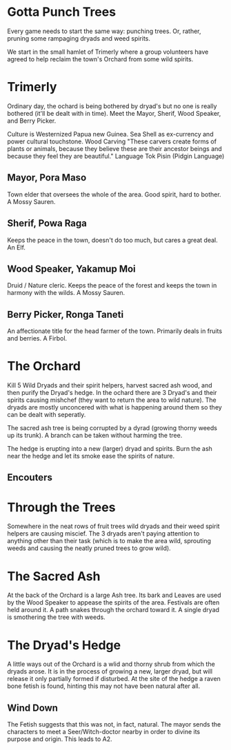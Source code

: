 # Gotta Punch  Trees

Every game needs to start the same way: punching trees. Or, rather, pruning some rampaging dryads and weed spirits.

We start in the small hamlet of Trimerly where a group volunteers have agreed to help reclaim the town's Orchard from some wild spirits.

# Trimerly

Ordinary day, the ochard is being bothered by dryad's but no one is really bothered (it'll be dealt with in time). Meet the Mayor, Sherif, Wood Speaker, and Berry Picker.

Culture is Westernized Papua new Guinea. Sea Shell as ex-currency and power cultural touchstone. Wood Carving "These carvers create forms of plants or animals, because they believe these are their ancestor beings and because they feel they are beautiful." Language Tok Pisin (Pidgin Language)

## Mayor, Pora Maso

Town elder that oversees the whole of the area. Good spirit, hard to bother. A Mossy Sauren.

## Sherif, Powa Raga

Keeps the peace in the town, doesn't do too much, but cares a great deal. An Elf.

## Wood Speaker, Yakamup Moi

Druid / Nature cleric. Keeps the peace of the forest and keeps the town in harmony with the wilds. A Mossy Sauren.

## Berry Picker, Ronga Taneti

An affectionate title for the head farmer of the town. Primarily deals in fruits and berries. A Firbol.

# The Orchard

Kill 5 Wild Dryads and their spirit helpers, harvest sacred ash wood, and then purify the Dryad's hedge.
In the ochard there are 3 Dryad's and their spirits causing mishchef (they want to return the area to wild nature). The dryads are mostly unconcered with what is happening around them so they can be dealt with seperatly.

The sacred ash tree is being corrupted by a dyrad (growing thorny weeds up its trunk). A branch can be taken without harming the tree.

The hedge is erupting into a new (larger) dryad and spirits. Burn the ash near the hedge and let its smoke ease the spirits of nature.

## Encouters

# Through the Trees

Somewhere in the neat rows of fruit trees wild dryads and their weed spirit helpers are causing miscief. The 3 dryads aren't paying attention to anything other than their task (which is to make the area wild, sprouting weeds and causing the neatly pruned trees to grow wild).

# The Sacred Ash

At the back of the Orchard is a large Ash tree. Its bark and Leaves are used by the Wood Speaker to appease the spirits of the area. Festivals are often held around it. A path snakes through the orchard toward it. A single dryad is smothering the tree with weeds.

# The Dryad's Hedge

A little ways out of the Orchard is a wlid and thorny shrub from which the dryads arose. It is in the process of growing a new, larger dryad, but will release it only partially formed if disturbed. At the site of the hedge a raven bone fetish is found, hinting this may not have been natural after all.

## Wind Down

The Fetish suggests that this was not, in fact, natural. The mayor sends the characters to meet a Seer/Witch-doctor nearby in order to divine its purpose and origin. This leads to A2.